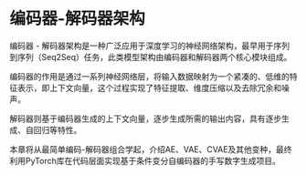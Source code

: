 # 编码器-解码器架构

编码器 - 解码器架构是一种广泛应用于深度学习的神经网络架构，最早用于序列到序列（Seq2Seq）任务，此类模型架构由编码器和解码器两个核心模块组成。

编码器的作用是通过一系列神经网络层，将输入数据映射为一个紧凑的、低维的特征表示，即上下文向量，这个过程实现了特征提取、维度压缩以及去除冗余和噪声。

解码器则基于编码器生成的上下文向量，逐步生成所需的输出内容，具有逐步生成、自回归等特性。

本章将从最简单编码-解码器组合学起，介绍AE、VAE、CVAE及其他变种，最终利用PyTorch库在代码层面实现基于条件变分自编码器的手写数字生成项目。

